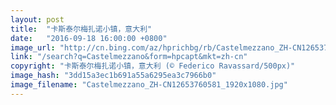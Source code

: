 ```yaml
---
layout: post
title:  "卡斯泰尔梅扎诺小镇，意大利"
date:   "2016-09-18 16:00:00 +0800"
image_url: "http://cn.bing.com/az/hprichbg/rb/Castelmezzano_ZH-CN12653760581_1920x1080.jpg"
link: "/search?q=Castelmezzano&form=hpcapt&mkt=zh-cn"
copyright: "卡斯泰尔梅扎诺小镇，意大利 (© Federico Ravassard/500px)"
image_hash: "3dd15a3ec1b691a55a6295ea3c7966b0"
image_filename: "Castelmezzano_ZH-CN12653760581_1920x1080.jpg"
---
```

